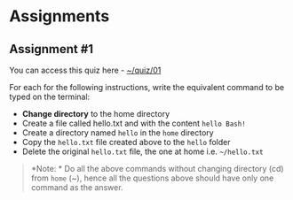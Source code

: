 # Assignments

## Assignment #1
You can access this quiz here - [~/quiz/01](p102.sci.website/quiz/01)


For each for the following instructions, write the equivalent command to be typed on the terminal:

* **Change directory** to the home directory
* Create a file called hello.txt and with the content `hello Bash!`
* Create a directory named `hello` in the `home` directory
* Copy the `hello.txt` file created above to the `hello` folder
* Delete the original `hello.txt` file, the one at home i.e. `~/hello.txt`

> *Note: * Do all the above commands without changing directory (cd) from `home` (~), hence all the questions above should have only one command as the answer.

